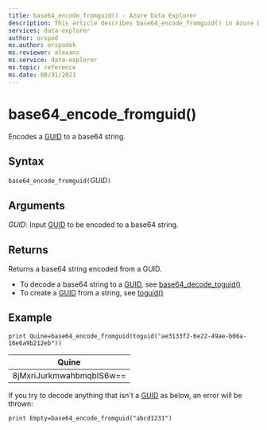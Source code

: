 ```yaml
---
title: base64_encode_fromguid() - Azure Data Explorer
description: This article describes base64_encode_fromguid() in Azure Data Explorer.
services: data-explorer
author: orspod
ms.author: orspodek
ms.reviewer: alexans
ms.service: data-explorer
ms.topic: reference 
ms.date: 08/31/2021
---
```

# base64_encode_fromguid()

Encodes a [GUID](./scalar-data-types/guid.md) to a base64 string.

## Syntax

`base64_encode_fromguid(`*GUID*`)`

## Arguments

*GUID*: Input [GUID](./scalar-data-types/guid.md) to be encoded to a base64 string. 

## Returns

Returns a base64 string encoded from a GUID.

* To decode a base64 string to a [GUID](./scalar-data-types/guid.md), see [base64_decode_toguid()](base64_decode_toguidfunction.md)
* To create a [GUID](./scalar-data-types/guid.md) from a string, see [toguid()](toguidfunction.md)

## Example

<!-- csl: https://help.kusto.windows.net/Samples -->
```kusto
print Quine=base64_encode_fromguid(toguid("ae3133f2-6e22-49ae-b06a-16e6a9b212eb"))  
```

|Quine|
|-----|
|8jMxriJurkmwahbmqbIS6w==|

If you try to decode anything that isn't a [GUID](./scalar-data-types/guid.md) as below, an error will be thrown:

<!-- csl: https://help.kusto.windows.net/Samples -->
```kusto
print Empty=base64_encode_fromguid("abcd1231")
```
